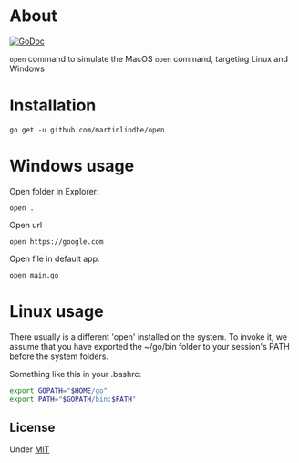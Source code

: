 # About

[![GoDoc](https://godoc.org/github.com/martinlindhe/open/open?status.svg)](https://godoc.org/github.com/martinlindhe/open/open)

`open` command to simulate the MacOS `open` command, targeting Linux and Windows


# Installation

    go get -u github.com/martinlindhe/open


# Windows usage

Open folder in Explorer:

    open .

Open url

    open https://google.com

Open file in default app:

    open main.go


# Linux usage

There usually is a different 'open' installed on the system.
To invoke it, we assume that you have exported the ~/go/bin folder to your
session's PATH before the system folders.

Something like this in your .bashrc:
```bash
export GOPATH="$HOME/go"
export PATH="$GOPATH/bin:$PATH"
```

## License

Under [MIT](LICENSE)
